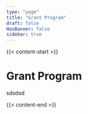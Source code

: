 ```yaml
---
type: "page"
title: "Grant Program"
draft: false
HasBanner: false
sidebar: true
---
```


{{< content-start >}}

# Grant Program
sdsdsd

{{< content-end >}}